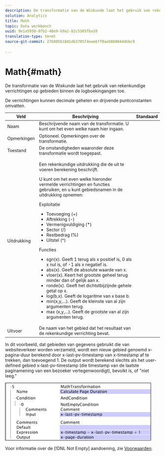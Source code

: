 ```yaml
---
description: De transformatie van de Wiskunde laat het gebruik van rekenkundige verrichtingen op gebieden binnen de logboekingangen toe.
solution: Analytics
title: Math
topic: Data workbench
uuid: 9e1a5950-8fb2-48e9-b9a1-82c5165fba10
translation-type: tm+mt
source-git-commit: 27600561841db3705f4eee6ff0aeb8890444bbc9

---
```



# Math{#math}

De transformatie van de Wiskunde laat het gebruik van rekenkundige verrichtingen op gebieden binnen de logboekingangen toe.

De verrichtingen kunnen decimale gehelen en drijvende puntconstanten omvatten.

<table id="table_FDF3DDF1960E43E391A67C9DC2A0E302"> 
 <thead> 
  <tr> 
   <th colname="col1" class="entry"> Veld </th> 
   <th colname="col2" class="entry"> Beschrijving </th> 
   <th colname="col3" class="entry"> Standaard </th> 
  </tr> 
 </thead>
 <tbody> 
  <tr> 
   <td colname="col1"> Naam </td> 
   <td colname="col2"> Beschrijvende naam van de transformatie. U kunt om het even welke naam hier ingaan. </td> 
   <td colname="col3"></td> 
  </tr> 
  <tr> 
   <td colname="col1"> Opmerkingen </td> 
   <td colname="col2"> Optioneel. Opmerkingen over de transformatie. </td> 
   <td colname="col3"></td> 
  </tr> 
  <tr> 
   <td colname="col1"> Toestand </td> 
   <td colname="col2"> De omstandigheden waaronder deze transformatie wordt toegepast. </td> 
   <td colname="col3"></td> 
  </tr> 
  <tr> 
   <td colname="col1"> Uitdrukking </td> 
   <td colname="col2"> <p>Een rekenkundige uitdrukking die de uit te voeren berekening beschrijft. </p> <p> U kunt om het even welke hieronder vermelde verrichtingen en functies gebruiken, en u kunt gebiedsnamen in de uitdrukking opnemen: </p> <p> Exploitatie 
     <ul id="ul_DB5915FADA0A41A3B11F1F48615F40A9">
      <li id="li_CA9EA97243F04760A81313C17EE057B3"> Toevoeging (+) </li>
      <li id="li_908A272EBA2340098C20F22AA8D9ED26"> Aftrekking (-) </li>
      <li id="li_C62257FF3AAB436D9148BBEA441621D7"> Vermenigvuldiging (*) </li>
      <li id="li_B5A9EAB3E49D4CB9A297172199F23542"> Sector (/) </li>
      <li id="li_D2D2B51DB2C8412A9B6F9D5F3CC03F8A"> Restbedrag (%) </li>
      <li id="li_07E7E368FFD2437A852B785E159848E5"> Uitstel (^) </li>
     </ul></p> <p>Functies 
     <ul id="ul_E335AE8D684340AA998C4A2633FFDEE1">
      <li id="li_E036FF0B5DF244DDBFEDA9BFEDC62251"> sgn(x). Geeft 1 terug als x positief is, 0 als x nul is, of -1 als x negatief is. </li>
      <li id="li_90CD8899DDC14778A95930C2768C82BC"> abs(x). Geeft de absolute waarde van x. </li>
      <li id="li_F4AF23F343F74BD88B7166B1C2BB065E"> vloer(x). Keert het grootste geheel terug minder dan of gelijk aan x. </li>
      <li id="li_A31379A3659240C3A629BFAF19A6DDF1"> ronde(x). Geeft het dichtstbijzijnde gehele getal op x. </li>
      <li id="li_9C0A0F3A4A304026B543F2A64B98B922"> log(b,x). Geeft de logaritme van x base b. </li>
      <li id="li_124D62C2CA5A42CBBCC5DB18FAA8920E"> min(x,y,...). Geeft de kleinste van al zijn argumenten terug. </li>
      <li id="li_3B7B9FC1C0BF4E7688F9F49130B97B7F"> max (x,y,...). Geeft de grootste van al zijn argumenten terug. </li>
     </ul></p> </td> 
   <td colname="col3"></td> 
  </tr> 
  <tr> 
   <td colname="col1"> Uitvoer </td> 
   <td colname="col2"> De naam van het gebied dat het resultaat van de rekenkundige verrichting bevat. </td> 
   <td colname="col3"></td> 
  </tr> 
 </tbody> 
</table>

In dit voorbeeld, dat gebieden van gegevens gebruikt die van websiteverkeer worden verzameld, wordt een nieuw gebied genoemd x-pagina-duur berekend door x-last-pv-timestamp van x-timestamp af te trekken, dan toevoegend 1. De output wordt berekend slechts als het user-defined gebied x-last-pv-timestamp (die timestamp van de laatste paginamening van een bezoeker vertegenwoordigt), bevolkt is, of &quot;niet leeg.&quot;

![](assets/cfg_TransformationType_Math.png)

Voor informatie over de [!DNL Not Empty] aandoening, zie [Voorwaarden](../../../../../home/c-dataset-const-proc/c-conditions/c-abt-cond.md).
